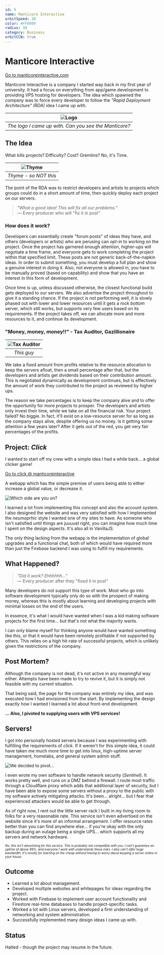 ```yaml
---
id: 5
name: Manticore Interactive
orbitSpeed: 20
color: #FF0000
radius: 30
category: Business
orbitCCW: true
---
```


# Manticore Interactive

<a href="https://manticoreinteractive.com" target="_blank" class="buttonLink">Go to manticoreinteractive.com</a>

Manticore Interactive is a company I started way back in my first year of university. It had a focus on everything from app/game development to providing VPS hosting for developers. The idea which spawned the company was to force every developer to follow the *"Rapid Deployment Architecture" (RDA)* idea I came up with.

| ![Logo](https://manticoreinteractive.com/src/ico.svg) | 
|:--:| 
| *The logo I came up with. Can you see the Manticore?* |

## The Idea

What kills projects? Difficulty? Cost? Gremlins? No, it's Time.

| ![Thyme](https://upload.wikimedia.org/wikipedia/commons/e/ea/Thyme-Bundle.jpg) | 
|:--:| 
| *Thyme - so NOT this* |

The point of the RDA was to restrict developers and artists to projects which groups could do in a short amount of time, then quickly deploy each project on our servers. 

> *"What a good idea! This will fix all our problems."*  
> — Every producer who will "fix it in post"

### How does it work?

Developers can essentially create "forum posts" of ideas they have, and others (developers or artists) who are perusing can *opt-in* to working on the project. Once the project has garnered enough attention, higher-ups will negotiate a time frame, and everyone gets to work completing the project within that specified limit. These posts are not generic back-of-the-napkin ideas. In order to submit something, you must develop a full plan and show a genuine interest in doing it. Also, not everyone is allowed in, you have to be manually proved (based on capability) and show that you have an interest in this form of development.

Once time is up, unless discussed otherwise, the closest functional build gets deployed to our servers. We also advertise the project throughout to give it a standing chance. If the project is not performing well, it is slowly phased out with lower and lower resources until it gets a *rock bottom* server, which still works, but supports very few users based on its requirements. If the project takes off, we can allocate more and more resources to it, and continue its development.

### "Money, money, money!!" - Tax Auditor, Gazillionaire

| ![Tax Auditor](https://lparchive.org/Gazillionaire-Deluxe/Update%2011/10-TAX.gif) | 
|:--:| 
| *This guy* |

We take a fixed amount from profits relative to the resource allocation to keep the servers afloat, then a small percentage after that, but the developers and artists get dividends based on their contribution amount. This is negotiated dynamically as development continues, but is effectively the amount of work they contributed to the project as reviewed by higher ups.

The reason we take percentages is to keep the company alive and to offer the opportunity for more projects to prosper. The developers and artists only invest their time, while we take on all the financial risk. Your project failed? No biggie. In fact, it'll exist on a low-resource server for as long as the company stays alive, despite offering us no money. Is it getting some attention a few years later? After it gets out of the red, you get very fair percentages of the profits.

## Project: *Click*

I wanted to start off my crew with a simple idea I had a while back... a global clicker game!

<a href="https://click.manticoreinteractive.com" target="_blank" class="buttonLink">Go to click @ manticoreinteractive</a>

A webapp which has the simple premise of users being able to either increase a global value, or decrease it.

<img style="max-height: 50vh;" src="../images/pp_or_mm.png" alt="Which side are you on?">

I learned a lot from implementing this concept and also the account system. I also designed the website and was very satisfied with how I implemented the *neumoprhic* style I wanted one of my sites to have. As someone who isn't satisfied until things are juuuust right, you can imagine how much time I spent on the design aspects. It's also all in VanillaJS.

The only thing lacking from the webapp is the implementation of global upgrades and a functional chat, both of which would have required more than just the Firebase backend I was using to fulfill my requirements.

## What Happened?

> *"Did it work? Ehhhhhh..."*  
> — Every producer after they "fixed it in post"

Many developers do not support this type of work. Most who go into software development typically only do so with the prospect of making money, whereas this is mostly about learning and developing projects with minimal losses on the end of the users. 

In essence, it's what I would have wanted when I was a kid making software projects for the first time... but that's not what the majority wants.

I can only blame myself for thinking anyone would have wanted something like this, or that it would have been remotely profitable if not supported by others. This relies on a high hit-rate of successful projects, which is unlikely given the restrictions of the company.

## Post Mortem?

Although the company is not dead, it's not active in any meaningful way either. Attempts have been made to try to revive it, but it is simply not feasible with my current situation.

That being said, the page for the company was entirely my idea, and was executed how I had envisioned from the start. By implementing the design exactly how I wanted I learned a lot about front-end development.

**... Also, I pivoted to supplying users with VPS services!**

## Servers!

I got into personally hosted servers because I was experimenting with fulfilling the requirements of *click*. If it weren't for this simple idea, it could have taken me much more time to get into linux, high-uptime server management, homelabs, and general system admin stuff.

<img style="max-height: 50vh;" src="../images/homelabwalksin.png" alt="We decided to pivot...">

I even wrote my own software to handle network security (*Sentinel*). It works pretty well, and runs on a DMZ behind a firewall. I route most traffic through a Cloudflare proxy which adds that additional layer of security, but I have been able to expose some servers without a proxy to the public with my software actively mitigating attacks. It's been... alright... but I fear that experienced attackers would be able to get through.

As of right now, I rent out the little server rack I built in my living room to folks for a very reasonable rate. This service isn't even advertised on the website since it's more of an informal arrangement. I offer resource rates better than you can find anywhere else... if you're okay with the only backup during an outage being a single UPS... which supports all my servers and network hardware.

<font size="1">  
<p style="font-style: italic;">No, this isn't advertising for this service. This is probably not compatible with you. I can't guarantee an uptime of above 99%, and everyone I work with understands these risks. I also can't offer huge bandwidth. It's mostly for learning on the cheap without having to worry about keeping a server online in your house.</p>
</font> 

## Outcome
- Learned a lot about management.
- Developed multiple websites and whitepages for ideas regarding the project.
- Worked with Firebase to implement user account functionality and Firestore real-time databases to handle project-specific tasks.
- Worked a lot with Linux servers, developed a firm understanding of networking and system administration.
- Successfully implemented many design ideas I came up with. 

## Status
Halted - though the project may resume in the future.